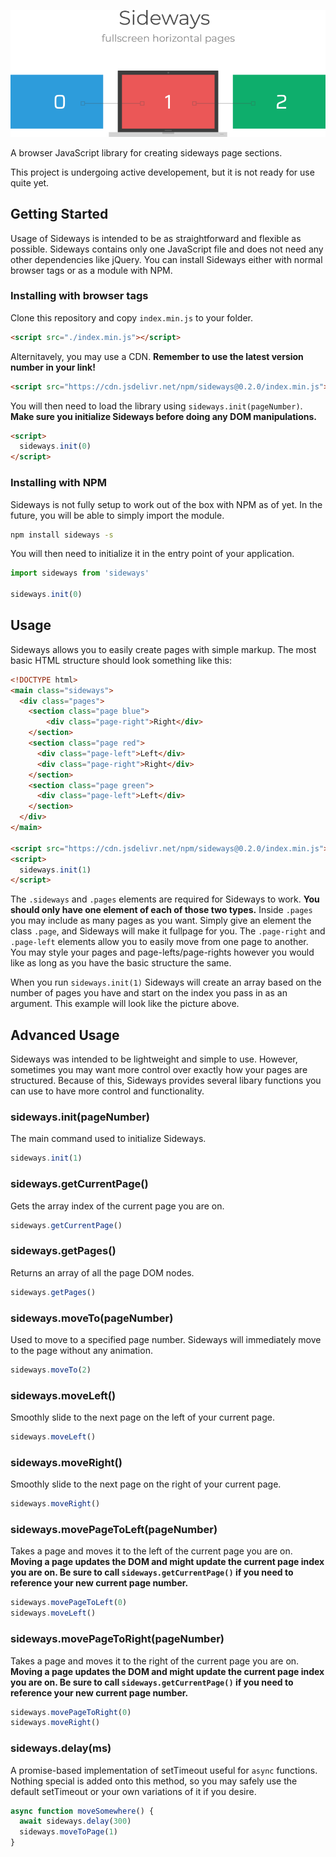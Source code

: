 ![sideways](https://raw.githubusercontent.com/IsaacAbrahamson/sideways/master/demo.png)

A browser JavaScript library for creating sideways page sections.

This project is undergoing active developement, but it is not ready for use quite yet.


## Getting Started
Usage of Sideways is intended to be as straightforward and flexible as possible. Sideways contains only one JavaScript file and does not need any other dependencies like jQuery. You can install Sideways either with normal browser tags or as a module with NPM.

### Installing with browser tags
Clone this repository and copy `index.min.js` to your folder.
```html
<script src="./index.min.js"></script>
```
Alternitavely, you may use a CDN. **Remember to use the latest version number in your link!**
```html
<script src="https://cdn.jsdelivr.net/npm/sideways@0.2.0/index.min.js"></script>
```
You will then need to load the library using `sideways.init(pageNumber)`. **Make sure you initialize Sideways before doing any DOM manipulations.**
```html
<script>
  sideways.init(0)
</script>
```

### Installing with NPM
Sideways is not fully setup to work out of the box with NPM as of yet. In the future, you will be able to simply import the module.
```bash
npm install sideways -s
```
You will then need to initialize it in the entry point of your application.
```javascript
import sideways from 'sideways'

sideways.init(0)
```


## Usage
Sideways allows you to easily create pages with simple markup. The most basic HTML structure should look something like this:
```html
<!DOCTYPE html>
<main class="sideways">
  <div class="pages">
    <section class="page blue">      
        <div class="page-right">Right</div>
    </section>
    <section class="page red">
      <div class="page-left">Left</div>      
      <div class="page-right">Right</div>
    </section>
    <section class="page green">
      <div class="page-left">Left</div>
    </section>
  </div>
</main>

<script src="https://cdn.jsdelivr.net/npm/sideways@0.2.0/index.min.js"></script>
<script>
  sideways.init(1)
</script>
```
The `.sideways` and `.pages` elements are required for Sideways to work. **You should only have one element of each of those two types.** Inside `.pages` you may include as many pages as you want. Simply give an element the class `.page`, and Sideways will make it fullpage for you. The `.page-right` and `.page-left` elements allow you to easily move from one page to another. You may style your pages and page-lefts/page-rights however you would like as long as you have the basic structure the same.

When you run `sideways.init(1)` Sideways will create an array based on the number of pages you have and start on the index you pass in as an argument. This example will look like the picture above.

## Advanced Usage
Sideways was intended to be lightweight and simple to use. However, sometimes you may want more control over exactly how your pages are structured. Because of this, Sideways provides several libary functions you can use to have more control and functionality.

### sideways.init(pageNumber)
The main command used to initialize Sideways.
```javascript
sideways.init(1)
```
### sideways.getCurrentPage()
Gets the array index of the current page you are on.
```javascript
sideways.getCurrentPage()
```
### sideways.getPages()
Returns an array of all the page DOM nodes.
```javascript
sideways.getPages()
```
### sideways.moveTo(pageNumber)
Used to move to a specified page number. Sideways will immediately move to the page without any animation.
```javascript
sideways.moveTo(2)
```
### sideways.moveLeft()
Smoothly slide to the next page on the left of your current page.
```javascript
sideways.moveLeft()
```
### sideways.moveRight()
Smoothly slide to the next page on the right of your current page.
```javascript
sideways.moveRight()
```
### sideways.movePageToLeft(pageNumber)
Takes a page and moves it to the left of the current page you are on. **Moving a page updates the DOM and might update the current page index you are on. Be sure to call `sideways.getCurrentPage()` if you need to reference your new current page number.**
```javascript
sideways.movePageToLeft(0)
sideways.moveLeft()
```
### sideways.movePageToRight(pageNumber)
Takes a page and moves it to the right of the current page you are on. **Moving a page updates the DOM and might update the current page index you are on. Be sure to call `sideways.getCurrentPage()` if you need to reference your new current page number.**
```javascript
sideways.movePageToRight(0)
sideways.moveRight()
```
### sideways.delay(ms)
A promise-based implementation of setTimeout useful for `async` functions. Nothing special is added onto this method, so you may safely use the default setTimeout or your own variations of it if you desire.
```javascript
async function moveSomewhere() {
  await sideways.delay(300)
  sideways.moveToPage(1)
}
```
